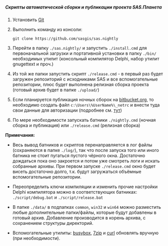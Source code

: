 ##### Скрипты автоматической сборки и публикации проекта SAS.Планета

1. Установить [Git](https://git-scm.com/downloads)

2. Выполнить команду из консоли: 

    `git clone https://github.com/sasgis/sas.nightly`

3. Перейти в папку `./sas.nightly/` и запустить `./install.cmd` для первоначальной загрузки и портативной установки в папку `./bin/` необходимых утилит (консольный компилятор Delphi, набор утилит gnugettext и проч.)

4. Из той же папки запустить скрипт `./release.cmd` - в первый раз будет загружен репозиторий с исходниками SAS и все вспомогательные репозитории, плюс будет выполнена релизная сборка проекта (готовый архив будет в папке `./upload/`)   

5. Если планируется публикация ночных сборок на [bitbucket.org](https://bitbucket.org/sas_team/sas.planet.bin/downloads/), то необходимо создать файл `c:\Users\%UserName%\_netrc` и внести туда свои данные для авторизации (подробнее см. [тут](https://everything.curl.dev/usingcurl/netrc.html))

6. По мере необходимости запускать батники `./nightly.cmd` (ночная сборка и публикация) или `./release.cmd` (релизная сборка)   

**Примечания:**

- Весь вывод батников и скриптов перенаправляется в лог файлы (сохраняются в папке `./log/`), так что после запуска того или иного батника не стоит пугаться пустого чёрного окна. Достаточно дождаться пока оно закроется и потом уже смотреть логи и искать собранные архивы. При первом запуске `./release.cmd` окно будет висеть достаточно долго, т.к. будут загружаться объёмные вспомогательные репозитории.

- Переопределить ключи компиляции и изменить прочие настройки Delphi компилятора можно в соответствующих батниках: `./script/debug.bat` и `./script/release.bat`

- В папке `./data/` в подпапках `common`, `win32` и `win64` можно разместить любые дополнительные папки/файлы, которые будут добавлены в готовый архив. Добавление производится в корень архива, с сохранением структуры директорий.

- Вспомогательные утилиты: [busybox](https://frippery.org/busybox/index.html#downloads), [7zip](https://www.7-zip.org/) и [curl](https://curl.se/windows/) обновлять вручную (при необходимости).
